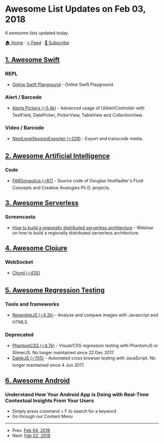 # Awesome List Updates on Feb 03, 2018

6 awesome lists updated today.

[🏠 Home](/README.md) · [🔥 Feed](https://test.trackawesomelist.com/feed.xml) · [📮 Subscribe](https://trackawesomelist.us17.list-manage.com/subscribe?u=d2f0117aa829c83a63ec63c2f&id=36a103854c)



## [1. Awesome Swift](/content/matteocrippa/awesome-swift/README.md)

### REPL

*   [Online Swift Playground](http://online.swiftplayground.run) - Online Swift Playground.

### Alert / Barcode

*   [Alerts Pickers (⭐5.4k)](https://github.com/dillidon/alerts-and-pickers) - Advanced usage of UIAlertController with TextField, DatePicker, PickerView, TableView and CollectionView.

### Video / Barcode

*   [NextLevelSessionExporter (⭐228)](https://github.com/NextLevel/NextLevelSessionExporter) - Export and transcode media.

## [2. Awesome Artificial Intelligence](/content/owainlewis/awesome-artificial-intelligence/README.md)

### Code

*   [FARGonautica (⭐87)](https://github.com/Alex-Linhares/FARGonautica) - Source code of Douglas Hosftadter's Fluid Concepts and Creative Analogies Ph.D. projects.

## [3. Awesome Serverless](/content/pmuens/awesome-serverless/README.md)

### Screencasts

*   [How to build a regionally distributed serverless architecture](https://www.youtube.com/watch?v=6uijFRFURPQ) - Webinar on how to build a regionally distributed serverless architecture.

## [4. Awesome Clojure](/content/razum2um/awesome-clojure/README.md)

### WebSocket

*   [Chord (⭐435)](https://github.com/jarohen/chord)

## [5. Awesome Regression Testing](/content/mojoaxel/awesome-regression-testing/README.md)

### Tools and frameworks

*   [ResembleJS (⭐4.2k)](https://github.com/Huddle/Resemble.js) - Analyse and compare images with Javascript and HTML5.

### Deprecated

*   [PhantomCSS (⭐4.7k)](https://github.com/Huddle/PhantomCSS) - Visual/CSS regression testing with PhantomJS or SlimerJS. No longer maintained since 22 Dec 2017.
*   [DalekJS (⭐705)](https://github.com/dalekjs/dalek) - Automated cross browser testing with JavaScript. No longer maintained since 4 Jun 2017.

## [6. Awesome Android](/content/JStumpp/awesome-android/README.md)

### Understand How Your Android App is Doing with Real-Time Contextual Insights From Your Users

*   Simply press command + F to search for a keyword
*   Go through our Content Menu

---

- Prev: [Feb 04, 2018](/content/2018/02/04/README.md)
- Next: [Feb 02, 2018](/content/2018/02/02/README.md)